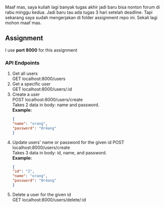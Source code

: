 Maaf mas, saya kuliah lagi banyak tugas akhir
jadi baru bisa nonton forum di rabu minggu kedua. Jadi 
baru tau ada tugas 3 hari setelah deadline. Tapi sekarang saya
sudah mengerjakan di folder assignment repo ini. 
Sekali lagi mohon maaf mas.

## Assignment 
I use **port 8000** for this assignment
### API Endpoints
1. Get all users  
   GET localhost:8000/users
2. Get a specific user  
   GET localhost:8000/users/:id
3. Create a user  
   POST localhost:8000/users/create  
   Takes 2 data in body: name and password.  
   **Example:**  
   ```json
   {
   "name": "orang",
   "password": "0r4ang"
   }
   ```
4. Update users' name or password for the given id
   POST localhost:8000/users/create  
   Takes 3 data in body: id, name, and password.  
   **Example:**
   ```json
   {
   "id": "2",
   "name": "orang",
   "password": "0r4ang"
   }
   ```
5. Delete a user for the given id  
   GET localhost:8000/users/delete/:id